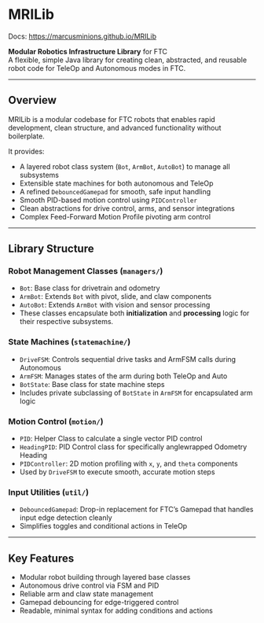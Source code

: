 # MRILib

Docs: https://marcusminions.github.io/MRILib

**Modular Robotics Infrastructure Library** for FTC  
A flexible, simple Java library for creating clean, abstracted, and reusable robot code for TeleOp and Autonomous modes in FTC.

---

## Overview

MRILib is a modular codebase for FTC robots that enables rapid development, clean structure, and advanced functionality without boilerplate.

It provides:

- A layered robot class system (`Bot`, `ArmBot`, `AutoBot`) to manage all subsystems
- Extensible state machines for both autonomous and TeleOp
- A refined `DebouncedGamepad` for smooth, safe input handling
- Smooth PID-based motion control using `PIDController`
- Clean abstractions for drive control, arms, and sensor integrations
- Complex Feed-Forward Motion Profile pivoting arm control

---

## Library Structure

### Robot Management Classes (`managers/`)
- `Bot`: Base class for drivetrain and odometry
- `ArmBot`: Extends `Bot` with pivot, slide, and claw components
- `AutoBot`: Extends `ArmBot` with vision and sensor processing
- These classes encapsulate both **initialization** and **processing** logic for their respective subsystems.

### State Machines (`statemachine/`)
- `DriveFSM`: Controls sequential drive tasks and ArmFSM calls during Autonomous
- `ArmFSM`: Manages states of the arm during both TeleOp and Auto
- `BotState`: Base class for state machine steps
- Includes private subclassing of `BotState` in `ArmFSM` for encapsulated arm logic

### Motion Control (`motion/`)
- `PID`: Helper Class to calculate a single vector PID control
- `HeadingPID`: PID Control class for specifically anglewrapped Odometry Heading
- `PIDController`: 2D motion profiling with `x`, `y`, and `theta` components
- Used by `DriveFSM` to execute smooth, accurate motion steps

### Input Utilities (`util/`)
- `DebouncedGamepad`: Drop-in replacement for FTC’s Gamepad that handles input edge detection cleanly
- Simplifies toggles and conditional actions in TeleOp

---

## Key Features

- Modular robot building through layered base classes
- Autonomous drive control via FSM and PID
- Reliable arm and claw state management
- Gamepad debouncing for edge-triggered control
- Readable, minimal syntax for adding conditions and actions
